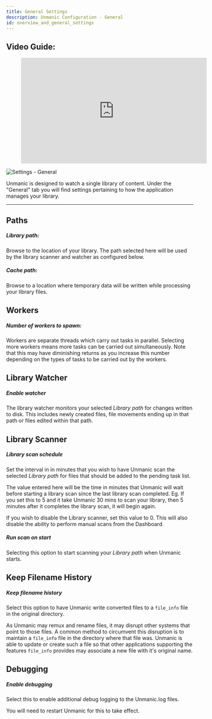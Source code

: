 ```yaml
---
title: General Settings
description: Unmanic Configuration - General
id: overview_and_general_settings
---
```



## Video Guide:

<figure class="video-container">
    <iframe width="500" height="285" src="https://www.youtube.com/embed/vDVH0QJHJzE" title="YouTube video player" frameborder="0" allow="accelerometer; autoplay; clipboard-write; encrypted-media; gyroscope; picture-in-picture" allowfullscreen="1"></iframe>
</figure>


![Settings - General](/img/unmanic-settings-general.jpg "settings-general")

Unmanic is designed to watch a single library of content. Under the "General" tab you will find settings pertaining to how the application manages your library.

---


## Paths

##### Library path:
Browse to the location of your library. The path selected here will be used by the library scanner and watcher as configured below.

##### Cache path:
Browse to a location where temporary data will be written while processing your library files.

## Workers

##### Number of workers to spawn:
Workers are separate threads which carry out tasks in parallel. Selecting more workers means more tasks can be carried out simultaneously. Note that this may have diminishing returns as you increase this number depending on the types of tasks to be carried out by the workers.

## Library Watcher

##### Enable watcher
The library watcher monitors your selected *Library path* for changes written to disk. This includes newly created files, file movements ending up in that path or files edited within that path.

## Library Scanner

##### Library scan schedule
Set the interval in in minutes that you wish to have Unmanic scan the selected *Library path* for files that should be added to the pending task list.

The value entered here will be the time in minutes that Unmanic will wait before starting a library scan since the last library scan completed. Eg. If you set this to 5 and it take Unmanic 30 mins to scan your library, then 5 minutes after it completes the library scan, it will begin again.

If you wish to disable the Library scanner, set this value to 0.
This will also disable the ability to perform manual scans from the Dashboard.

##### Run scan on start
Selecting this option to start scanning your *Library path* when Unmanic starts.

## Keep Filename History

##### Keep filename history
Select this option to have Unmanic write converted files to a `file_info` file in the original directory.

As Unmanic may remux and rename files, it may disrupt other systems that point to those files. A common method to circumvent this disruption is to maintain a `file_info` file in the directory where that file was. Unmanic is able to update or create such a file so that other applications supporting the features `file_info` provides may associate a new file with it's original name.

## Debugging

##### Enable debugging
Select this to enable additional debug logging to the Unmanic.log files. 

You will need to restart Unmanic for this to take effect.
